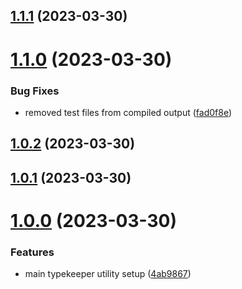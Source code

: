 ## [1.1.1](https://github.com/laurencestokes/typekeeper/compare/v1.1.0...v1.1.1) (2023-03-30)



# [1.1.0](https://github.com/laurencestokes/typekeeper/compare/v1.0.2...v1.1.0) (2023-03-30)


### Bug Fixes

* removed test files from compiled output ([fad0f8e](https://github.com/laurencestokes/typekeeper/commit/fad0f8e27db132f4de4f0861d5f3ed7efa6f12fd))



## [1.0.2](https://github.com/laurencestokes/typekeeper/compare/v1.0.1...v1.0.2) (2023-03-30)



## [1.0.1](https://github.com/laurencestokes/typekeeper/compare/v1.0.0...v1.0.1) (2023-03-30)



# [1.0.0](https://github.com/laurencestokes/typekeeper/compare/4ab9867417ddc1c2fff82222ebfb09901f246c6b...v1.0.0) (2023-03-30)


### Features

* main typekeeper utility setup ([4ab9867](https://github.com/laurencestokes/typekeeper/commit/4ab9867417ddc1c2fff82222ebfb09901f246c6b))



